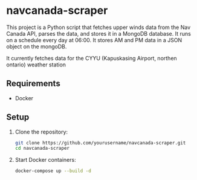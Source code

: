 # navcanada-scraper

This project is a Python script that fetches upper winds data from the Nav Canada API, parses the data, and stores it in a MongoDB database.
It runs on a schedule every day at 06:00.
It stores AM and PM data in a JSON object on the mongoDB.

It currently fetches data for the CYYU (Kapuskasing Airport, northen ontario) weather station

## Requirements

- Docker

## Setup

1. Clone the repository:
    ```sh
    git clone https://github.com/yourusername/navcanada-scraper.git
    cd navcanada-scraper
    ```

2. Start Docker containers:
    ```sh
    docker-compose up --build -d
    ```
